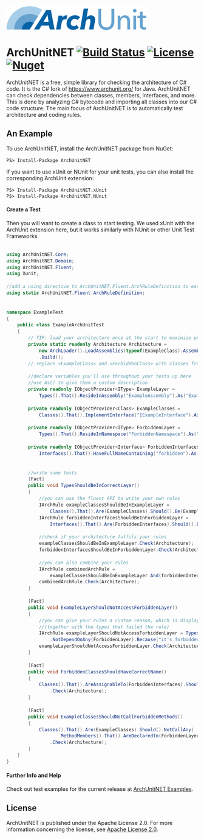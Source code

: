 <img src="Logo/ArchUnit-Logo.png" height="64" alt="ArchUnit">

# ArchUnitNET [![Build Status](https://travis-ci.com/TNG/ArchUnitNET.svg?branch=master)](https://travis-ci.com/TNG/ArchUnitNET) [![License](https://img.shields.io/badge/License-Apache%202.0-blue.svg)](https://github.com/TNG/ArchUnitNET/blob/master/LICENSE) [![Nuget](https://img.shields.io/nuget/v/TngTech.ArchUnitNET)](https://www.nuget.org/packages/TngTech.ArchUnitNET/)

ArchUnitNET is a free, simple library for checking the architecture of C# code. It is the C# fork of https://www.archunit.org/ for Java. ArchUnitNET can check dependencies between
classes, members, interfaces, and more. This is done by analyzing C# bytecode and importing all classes into our C# code
structure. The main focus of ArchUnitNET is to automatically test architecture and coding rules.

## An Example
To use ArchUnitNET, install the ArchUnitNET package from NuGet:
```
PS> Install-Package ArchUnitNET
```
If you want to use xUnit or NUnit for your unit tests, you can also install the corresponding ArchUnit extension:
```
PS> Install-Package ArchUnitNET.xUnit
PS> Install-Package ArchUnitNET.NUnit
```
#### Create a Test
Then you will want to create a class to start testing. We used xUnit with the ArchUnit extension here, but it works similarly with NUnit or other Unit Test Frameworks.
```cs

using ArchUnitNET.Core;
using ArchUnitNET.Domain;
using ArchUnitNET.Fluent;
using Xunit;

//add a using directive to ArchUnitNET.Fluent.ArchRuleDefinition to easily define ArchRules
using static ArchUnitNET.Fluent.ArchRuleDefinition;


namespace ExampleTest
{
    public class ExampleArchUnitTest
    {
        // TIP: load your architecture once at the start to maximize performance of your tests
        private static readonly Architecture Architecture =
            new ArchLoader().LoadAssemblies(typeof(ExampleClass).Assembly, typeof(ForbiddenClass).Assembly)
            .Build();
        // replace <ExampleClass> and <ForbiddenClass> with classes from the assemblies you want to test

        //declare variables you'll use throughout your tests up here
        //use As() to give them a custom description
        private readonly IObjectProvider<IType> ExampleLayer =
            Types().That().ResideInAssembly("ExampleAssembly").As("Example Layer");

        private readonly IObjectProvider<Class> ExampleClasses =
            Classes().That().ImplementInterface("IExampleInterface").As("Example Classes");

        private readonly IObjectProvider<IType> ForbiddenLayer =
            Types().That().ResideInNamespace("ForbiddenNamespace").As("Forbidden Layer");

        private readonly IObjectProvider<Interface> ForbiddenInterfaces =
            Interfaces().That().HaveFullNameContaining("forbidden").As("Forbidden Interfaces");


        //write some tests
        [Fact]
        public void TypesShouldBeInCorrectLayer()
        {
            //you can use the fluent API to write your own rules
            IArchRule exampleClassesShouldBeInExampleLayer =
                Classes().That().Are(ExampleClasses).Should().Be(ExampleLayer);
            IArchRule forbiddenInterfacesShouldBeInForbiddenLayer =
                Interfaces().That().Are(ForbiddenInterfaces).Should().Be(ForbiddenLayer);

            //check if your architecture fulfils your rules
            exampleClassesShouldBeInExampleLayer.Check(Architecture);
            forbiddenInterfacesShouldBeInForbiddenLayer.Check(Architecture);

            //you can also combine your rules
            IArchRule combinedArchRule =
                exampleClassesShouldBeInExampleLayer.And(forbiddenInterfacesShouldBeInForbiddenLayer);
            combinedArchRule.Check(Architecture);
        }

        [Fact]
        public void ExampleLayerShouldNotAccessForbiddenLayer()
        {
            //you can give your rules a custom reason, which is displayed when it fails
            //(together with the types that failed the rule)
            IArchRule exampleLayerShouldNotAccessForbiddenLayer = Types().That().Are(ExampleLayer).Should()
                .NotDependOnAny(ForbiddenLayer).Because("it's forbidden");
            exampleLayerShouldNotAccessForbiddenLayer.Check(Architecture);
        }

        [Fact]
        public void ForbiddenClassesShouldHaveCorrectName()
        {
            Classes().That().AreAssignableTo(ForbiddenInterfaces).Should().HaveNameContaining("forbidden")
                .Check(Architecture);
        }

        [Fact]
        public void ExampleClassesShouldNotCallForbiddenMethods()
        {
            Classes().That().Are(ExampleClasses).Should().NotCallAny(
                    MethodMembers().That().AreDeclaredIn(ForbiddenLayer).Or().HaveNameContaining("forbidden"))
                .Check(Architecture);
        }
    }
}
```


#### Further Info and Help
Check out test examples for the current release at 
[ArchUnitNET Examples](https://github.com/TNG/ArchUnitNET/tree/master/ExampleTest "ExampleTests").


## License
ArchUnitNET is published under the Apache License 2.0. For more information concerning the license, see
[Apache License 2.0](http://www.apache.org/licenses/LICENSE-2.0).
